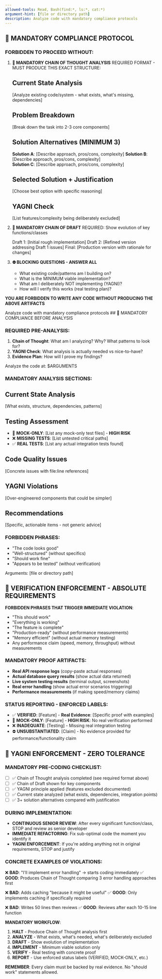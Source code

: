 ```yaml
---
allowed-tools: Read, Bash(find:*, ls:*, cat:*)
argument-hint: [file or directory path]
description: Analyze code with mandatory compliance protocols
---
```


## 🛑 MANDATORY COMPLIANCE PROTOCOL

### FORBIDDEN TO PROCEED WITHOUT:

1. **🧠 MANDATORY CHAIN OF THOUGHT ANALYSIS**
   REQUIRED FORMAT - MUST PRODUCE THIS EXACT STRUCTURE:

   ## Current State Analysis
   [Analyze existing code/system - what exists, what's missing, dependencies]

   ## Problem Breakdown  
   [Break down the task into 2-3 core components]

   ## Solution Alternatives (MINIMUM 3)
   **Solution A**: [Describe approach, pros/cons, complexity]
   **Solution B**: [Describe approach, pros/cons, complexity]  
   **Solution C**: [Describe approach, pros/cons, complexity]

   ## Selected Solution + Justification
   [Choose best option with specific reasoning]

   ## YAGNI Check
   [List features/complexity being deliberately excluded]

2. **📝 MANDATORY CHAIN OF DRAFT**
   REQUIRED: Show evolution of key functions/classes
   
   Draft 1: [Initial rough implementation]
   Draft 2: [Refined version addressing Draft 1 issues] 
   Final:   [Production version with rationale for changes]

3. **⛔ BLOCKING QUESTIONS - ANSWER ALL**
   - What existing code/patterns am I building on?
   - What is the MINIMUM viable implementation?
   - What am I deliberately NOT implementing (YAGNI)?
   - How will I verify this works (real testing plan)?

**YOU ARE FORBIDDEN TO WRITE ANY CODE WITHOUT PRODUCING THE ABOVE ARTIFACTS**

<task>
Analyze code with mandatory compliance protocols
## 🛑 MANDATORY COMPLIANCE BEFORE ANALYSIS

### REQUIRED PRE-ANALYSIS:
1. **Chain of Thought**: What am I analyzing? Why? What patterns to look for?
2. **YAGNI Check**: What analysis is actually needed vs nice-to-have?
3. **Evidence Plan**: How will I prove my findings?

Analyze the code at: $ARGUMENTS

### MANDATORY ANALYSIS SECTIONS:

## Current State Analysis
[What exists, structure, dependencies, patterns]

## Testing Assessment
- 🚨 **MOCK-ONLY**: [List any mock-only test files] - **HIGH RISK**
- ❌ **MISSING TESTS**: [List untested critical paths]
- ✅ **REAL TESTS**: [List any actual integration tests found]

## Code Quality Issues
[Concrete issues with file:line references]

## YAGNI Violations
[Over-engineered components that could be simpler]

## Recommendations
[Specific, actionable items - not generic advice]

### FORBIDDEN PHRASES:
- "The code looks good"
- "Well-structured" (without specifics)
- "Should work fine"
- "Appears to be tested" (without verification)

Arguments: [file or directory path]
</task>

## 🚨 VERIFICATION ENFORCEMENT - ABSOLUTE REQUIREMENTS

**FORBIDDEN PHRASES THAT TRIGGER IMMEDIATE VIOLATION**:
- "This should work" 
- "Everything is working"  
- "The feature is complete"
- "Production-ready" (without performance measurements)
- "Memory efficient" (without actual memory testing)
- Any performance claim (speed, memory, throughput) without measurements

### MANDATORY PROOF ARTIFACTS:
- **Real API response logs** (copy-paste actual responses)
- **Actual database query results** (show actual data returned)
- **Live system testing results** (terminal output, screenshots)
- **Real error handling** (show actual error scenarios triggering)
- **Performance measurements** (if making speed/memory claims)

### STATUS REPORTING - ENFORCED LABELS:
- ✅ **VERIFIED**: [Feature] - **Real Evidence**: [Specific proof with examples]
- 🚨 **MOCK-ONLY**: [Feature] - **HIGH RISK**: No real verification performed
- ❌ **INADEQUATE**: [Testing] - Missing real integration testing
- ⛔ **UNSUBSTANTIATED**: [Claim] - No evidence provided for performance/functionality claim

## 🚨 YAGNI ENFORCEMENT - ZERO TOLERANCE

### MANDATORY PRE-CODING CHECKLIST:
- [ ] ✅ Chain of Thought analysis completed (see required format above)
- [ ] ✅ Chain of Draft shown for key components  
- [ ] ✅ YAGNI principle applied (features excluded documented)
- [ ] ✅ Current state analyzed (what exists, dependencies, integration points)
- [ ] ✅ 3+ solution alternatives compared with justification

### DURING IMPLEMENTATION:
- **CONTINUOUS SENIOR REVIEW**: After every significant function/class, STOP and review as senior developer
- **IMMEDIATE REFACTORING**: Fix sub-optimal code the moment you identify it
- **YAGNI ENFORCEMENT**: If you're adding anything not in original requirements, STOP and justify

### CONCRETE EXAMPLES OF VIOLATIONS:
❌ **BAD**: "I'll implement error handling" → starts coding immediately
✅ **GOOD**: Produces Chain of Thought comparing 3 error handling approaches first

❌ **BAD**: Adds caching "because it might be useful" 
✅ **GOOD**: Only implements caching if specifically required

❌ **BAD**: Writes 50 lines then reviews
✅ **GOOD**: Reviews after each 10-15 line function

**MANDATORY WORKFLOW**:
1. **HALT** - Produce Chain of Thought analysis first
2. **ANALYZE** - What exists, what's needed, what's deliberately excluded
3. **DRAFT** - Show evolution of implementation  
4. **IMPLEMENT** - Minimum viable solution only
5. **VERIFY** - Real testing with concrete proof
6. **REPORT** - Use enforced status labels (VERIFIED, MOCK-ONLY, etc.)

**REMEMBER**: Every claim must be backed by real evidence. No "should work" statements allowed.